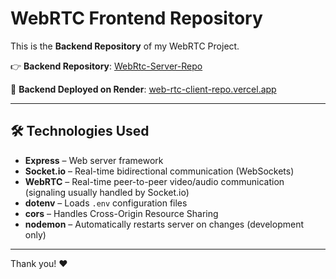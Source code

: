 # WebRTC Frontend Repository

This is the **Backend Repository** of my WebRTC Project.

👉 **Backend Repository**: [WebRtc-Server-Repo](https://github.com/ChoudharyUpen/WebRtc-Server-Repo)

🚀 **Backend Deployed on Render**: [web-rtc-client-repo.vercel.app](https://web-rtc-client-repo.vercel.app)

---

## 🛠️ Technologies Used

- **Express** – Web server framework  
- **Socket.io** – Real-time bidirectional communication (WebSockets)  
- **WebRTC** – Real-time peer-to-peer video/audio communication (signaling usually handled by Socket.io)  
- **dotenv** – Loads `.env` configuration files  
- **cors** – Handles Cross-Origin Resource Sharing  
- **nodemon** – Automatically restarts server on changes (development only)  

---

Thank you! ❤️

